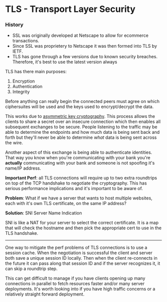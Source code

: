 # TLS - Transport Layer Security

### History

* SSL was originally developed at Netscape to allow for ecommerce transactions.
* Since SSL was proprietery to Netscape it was then formed into TLS by IETF.
* TLS has gone through a few versions due to known security breaches.  Therefore, it's best to use the latest version always


TLS has there main purposes:

1. Encryption
2. Authentication
3. Integrity

Before anything can really begin the connected peers must agree on which
ciphersuites will be used and the keys used to encrypt/decrypt the data.


This works due to [asymmetric key cryptography](https://www.youtube.com/watch?v=EPXilYOa71c).  This process allows the clients to share
a secret over an insecure connection which then enables all subsequent exchanges
to be secure.  People listening to the traffic may be able to determine the
endpoints and how much data is being sent back and forth but they'll never be
able to determine _what_ data is being sent across the wire.

Another aspect of this exchange is being able to authenticate identities.  That
way you know when you're communicating with your bank you're **actually**
communicating with your bank and someone is not spoofing it's name/IP address.

**Important Perf**: all TLS connections will require up to two extra roundtrips
on top of the TCP handshake to negotiate the cryptography.  This has serious
performance implications and it's important to be aware of.

**Problem**: What if we have a server that wants to host multiple websites, each
with it's own TLS certificate, on the same IP address?

**Solution**: SNI Server Name Indication

SNI is like a NAT for your server to select the correct certificate.  It is a
map that will check the hostname and then pick the appropriate cert to use in
the TLS handshake.

---
One way to mitigate the perf problems of TLS connections is to use a session
cache.  When the negotiation is successful the client and server both save a
unique session ID locally.  Then when the client re-connects in the future it
can pass along that session ID and if the server recognizes it, it can skip a
roundtrip step.

This can get difficult to manage if you have clients opening up many connections
in parallel to fetch resources faster and/or many server deployments.  It's
worth looking into if you have high traffic concerns or a relatively straight
forward deployment.
